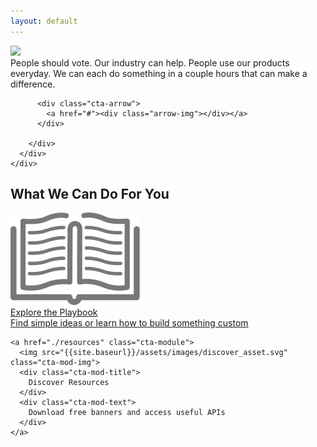 ```yaml
---
layout: default
---
```


<div class="page-header">
  <div class="inner">
    <div class="page-content">
      <div class="wrapper">
        <div class="home">
          <img src="{{site.baseurl}}/assets/images/main-cta.png" class="main-cta">
          <div class="above-fold-text">
            People should vote. Our industry can help. People use our products everyday. We can each do something in a couple hours that can make a difference.
          </div>

          <div class="cta-arrow">
            <a href="#"><div class="arrow-img"></div></a>
          </div>

        </div>
      </div>
    </div>
  </div>
</div>
<div class="page-content">

  <h2>What We Can Do For You</h2>

  <div class="module-parent">
    <a href="./playbook" class="cta-module">
      <img src="/assets/images/playbook_asset.svg" class="cta-mod-img" />
      <div class="cta-mod-title">
        Explore the Playbook
      </div>
      <div class="cta-mod-text">
        Find simple ideas or learn how to build something custom
      </div>
    </a>

    <a href="./resources" class="cta-module">
      <img src="{{site.baseurl}}/assets/images/discover_asset.svg" class="cta-mod-img">
      <div class="cta-mod-title">
        Discover Resources
      </div>
      <div class="cta-mod-text">
        Download free banners and access useful APIs
      </div>
    </a>
  </div>
</div>

